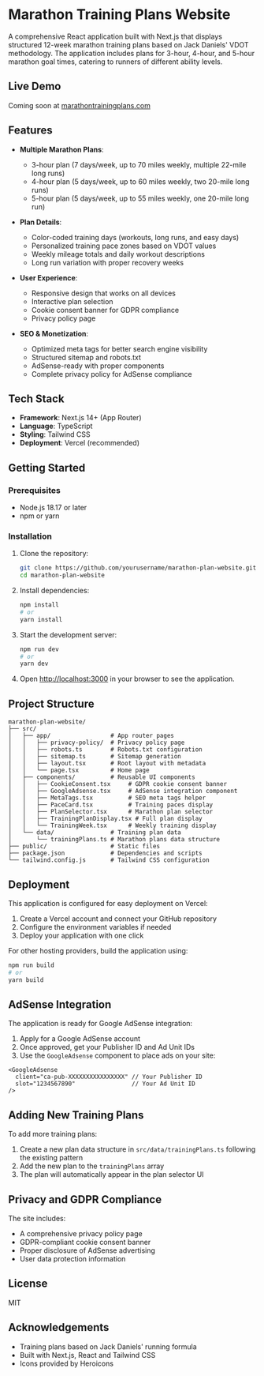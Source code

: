 # Marathon Training Plans Website

A comprehensive React application built with Next.js that displays structured 12-week marathon training plans based on Jack Daniels' VDOT methodology. The application includes plans for 3-hour, 4-hour, and 5-hour marathon goal times, catering to runners of different ability levels.

## Live Demo

Coming soon at [marathontrainingplans.com](https://www.marathontrainingplans.com)

## Features

- **Multiple Marathon Plans**:
  - 3-hour plan (7 days/week, up to 70 miles weekly, multiple 22-mile long runs)
  - 4-hour plan (5 days/week, up to 60 miles weekly, two 20-mile long runs)
  - 5-hour plan (5 days/week, up to 55 miles weekly, one 20-mile long run)

- **Plan Details**:
  - Color-coded training days (workouts, long runs, and easy days)
  - Personalized training pace zones based on VDOT values
  - Weekly mileage totals and daily workout descriptions
  - Long run variation with proper recovery weeks

- **User Experience**:
  - Responsive design that works on all devices
  - Interactive plan selection
  - Cookie consent banner for GDPR compliance
  - Privacy policy page

- **SEO & Monetization**:
  - Optimized meta tags for better search engine visibility
  - Structured sitemap and robots.txt
  - AdSense-ready with proper components
  - Complete privacy policy for AdSense compliance

## Tech Stack

- **Framework**: Next.js 14+ (App Router)
- **Language**: TypeScript
- **Styling**: Tailwind CSS
- **Deployment**: Vercel (recommended)

## Getting Started

### Prerequisites

- Node.js 18.17 or later
- npm or yarn

### Installation

1. Clone the repository:
   ```bash
   git clone https://github.com/yourusername/marathon-plan-website.git
   cd marathon-plan-website
   ```

2. Install dependencies:
   ```bash
   npm install
   # or
   yarn install
   ```

3. Start the development server:
   ```bash
   npm run dev
   # or
   yarn dev
   ```

4. Open [http://localhost:3000](http://localhost:3000) in your browser to see the application.

## Project Structure

```
marathon-plan-website/
├── src/
│   ├── app/                 # App router pages
│   │   ├── privacy-policy/  # Privacy policy page
│   │   ├── robots.ts        # Robots.txt configuration
│   │   ├── sitemap.ts       # Sitemap generation
│   │   ├── layout.tsx       # Root layout with metadata
│   │   └── page.tsx         # Home page
│   ├── components/          # Reusable UI components
│   │   ├── CookieConsent.tsx     # GDPR cookie consent banner
│   │   ├── GoogleAdsense.tsx     # AdSense integration component
│   │   ├── MetaTags.tsx          # SEO meta tags helper
│   │   ├── PaceCard.tsx          # Training paces display
│   │   ├── PlanSelector.tsx      # Marathon plan selector
│   │   ├── TrainingPlanDisplay.tsx # Full plan display
│   │   └── TrainingWeek.tsx      # Weekly training display
│   └── data/                # Training plan data
│       └── trainingPlans.ts # Marathon plans data structure
├── public/                  # Static files
├── package.json             # Dependencies and scripts
└── tailwind.config.js       # Tailwind CSS configuration
```

## Deployment

This application is configured for easy deployment on Vercel:

1. Create a Vercel account and connect your GitHub repository
2. Configure the environment variables if needed
3. Deploy your application with one click

For other hosting providers, build the application using:

```bash
npm run build
# or
yarn build
```

## AdSense Integration

The application is ready for Google AdSense integration:

1. Apply for a Google AdSense account
2. Once approved, get your Publisher ID and Ad Unit IDs
3. Use the `GoogleAdsense` component to place ads on your site:

```tsx
<GoogleAdsense 
  client="ca-pub-XXXXXXXXXXXXXXXX" // Your Publisher ID
  slot="1234567890"                // Your Ad Unit ID
/>
```

## Adding New Training Plans

To add more training plans:

1. Create a new plan data structure in `src/data/trainingPlans.ts` following the existing pattern
2. Add the new plan to the `trainingPlans` array
3. The plan will automatically appear in the plan selector UI

## Privacy and GDPR Compliance

The site includes:

- A comprehensive privacy policy page
- GDPR-compliant cookie consent banner
- Proper disclosure of AdSense advertising
- User data protection information

## License

MIT

## Acknowledgements

- Training plans based on Jack Daniels' running formula
- Built with Next.js, React and Tailwind CSS
- Icons provided by Heroicons
